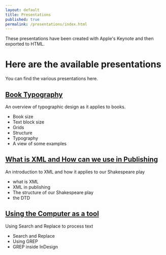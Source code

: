 ```yaml
---
layout: default
title: Presentations
published: true
permalink: /presentations/index.html
---
```

These presentations have been created with Apple's Keynote and then exported to HTML.

# Here are the available presentations
You can find the various presentations here.

## [Book Typography](/presentations/Book_Typography)
An overview of typographic design as it applies to books.

- Book size
- Text block size
- Grids
- Structure
- Typography
- A view of some examples

## [What is XML and How can we use in Publishing](/presentations/XML)
An introduction to XML and how it applies to our Shakespeare play

- what is XML
- XML in publishing
- The structure of our Shakespeare play
- the DTD

## [Using the Computer as a tool](/presentations/Computer_as_Tool)
Using Search and Replace to process text

- Search and Replace
- Using GREP
- GREP inside InDesign
